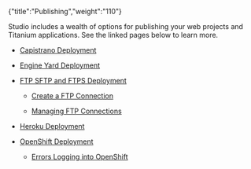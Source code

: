{"title":"Publishing","weight":"110"}

Studio includes a wealth of options for publishing your web projects and Titanium applications. See the linked pages below to learn more.

* [Capistrano Deployment](/docs/appc/Axway_Appcelerator_Studio/Axway_Appcelerator_Studio_Guide/Web_Development/Publishing/Capistrano_Deployment/)

* [Engine Yard Deployment](/docs/appc/Axway_Appcelerator_Studio/Axway_Appcelerator_Studio_Guide/Web_Development/Publishing/Engine_Yard_Deployment/)

* [FTP SFTP and FTPS Deployment](/docs/appc/Axway_Appcelerator_Studio/Axway_Appcelerator_Studio_Guide/Web_Development/Publishing/FTP_SFTP_and_FTPS_Deployment/)

  * [Create a FTP Connection](/docs/appc/Axway_Appcelerator_Studio/Axway_Appcelerator_Studio_Guide/Web_Development/Publishing/FTP_SFTP_and_FTPS_Deployment/Create_a_FTP_Connection/)

  * [Managing FTP Connections](/docs/appc/Axway_Appcelerator_Studio/Axway_Appcelerator_Studio_Guide/Web_Development/Publishing/FTP_SFTP_and_FTPS_Deployment/Managing_FTP_Connections/)

* [Heroku Deployment](/docs/appc/Axway_Appcelerator_Studio/Axway_Appcelerator_Studio_Guide/Web_Development/Publishing/Heroku_Deployment/)

* [OpenShift Deployment](/docs/appc/Axway_Appcelerator_Studio/Axway_Appcelerator_Studio_Guide/Web_Development/Publishing/OpenShift_Deployment/)

  * [Errors Logging into OpenShift](/docs/appc/Axway_Appcelerator_Studio/Axway_Appcelerator_Studio_Guide/Web_Development/Publishing/OpenShift_Deployment/Errors_Logging_into_OpenShift/)
